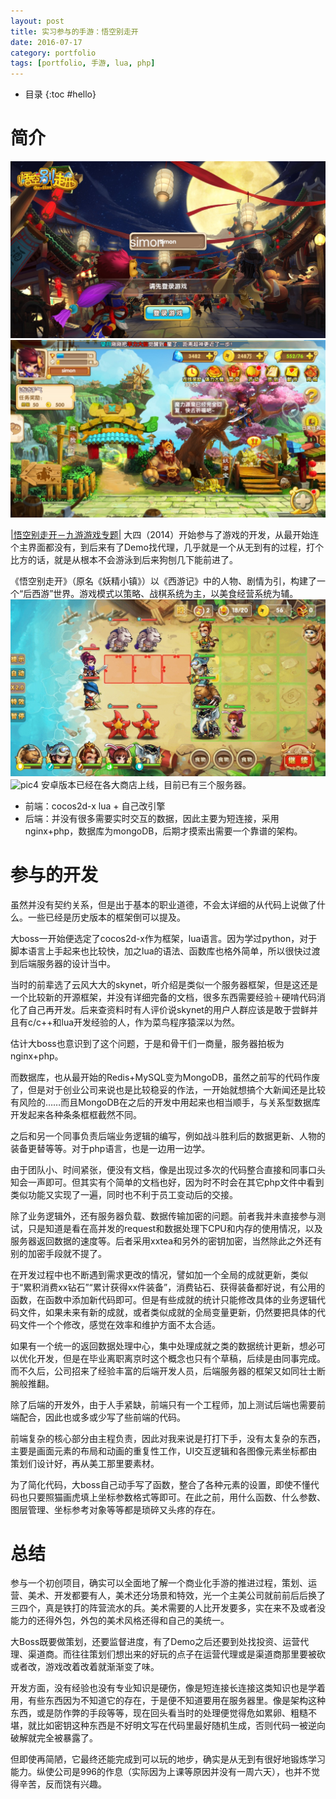 ```yaml
---
layout: post
title: 实习参与的手游：悟空别走开
date: 2016-07-17
category: portfolio
tags: [portfolio, 手游, lua, php]
---
```


* 目录
{:toc #hello}

# 简介
![pic1]
![pic2]

[|悟空别走开－九游游戏专题|][wkbzk]
大四（2014）开始参与了游戏的开发，从最开始连个主界面都没有，到后来有了Demo找代理，几乎就是一个从无到有的过程，打个比方的话，就是从根本不会游泳到后来狗刨几下能前进了。

《悟空别走开》（原名《妖精小镇》）以《西游记》中的人物、剧情为引，构建了一个“后西游”世界。游戏模式以策略、战棋系统为主，以美食经营系统为辅。
![pic3]
![pic4]
安卓版本已经在各大商店上线，目前已有三个服务器。

- 前端：cocos2d-x lua + 自己改引擎
- 后端：并没有很多需要实时交互的数据，因此主要为短连接，采用nginx+php，数据库为mongoDB，后期才摸索出需要一个靠谱的架构。

# 参与的开发

虽然并没有契约关系，但是出于基本的职业道德，不会太详细的从代码上说做了什么。一些已经是历史版本的框架倒可以提及。

大boss一开始便选定了cocos2d-x作为框架，lua语言。因为学过python，对于脚本语言上手起来也比较快，加之lua的语法、函数库也格外简单，所以很快过渡到后端服务器的设计当中。

当时的前辈选了云风大大的skynet，听介绍是类似一个服务器框架，但是这还是一个比较新的开源框架，并没有详细完备的文档，很多东西需要经验＋硬啃代码消化了自己再开发。后来查资料时有人评价说skynet的用户人群应该是敢于尝鲜并且有c/c++和lua开发经验的人，作为菜鸟程序猿深以为然。

估计大boss也意识到了这个问题，于是和骨干们一商量，服务器拍板为nginx+php。

而数据库，也从最开始的Redis+MySQL变为MongoDB，虽然之前写的代码作废了，但是对于创业公司来说也是比较稳妥的作法，一开始就想搞个大新闻还是比较有风险的……而且MongoDB在之后的开发中用起来也相当顺手，与关系型数据库开发起来各种条条框框截然不同。

之后和另一个同事负责后端业务逻辑的编写，例如战斗胜利后的数据更新、人物的装备更替等等。对于php语言，也是一边用一边学。

由于团队小、时间紧张，便没有文档，像是出现过多次的代码整合直接和同事口头知会一声即可。但其实有个简单的文档也好，因为时不时会在其它php文件中看到类似功能又实现了一遍，同时也不利于员工变动后的交接。

除了业务逻辑外，还有服务器负载、数据传输加密的问题。前者我并未直接参与测试，只是知道是看在高并发的request和数据处理下CPU和内存的使用情况，以及服务器返回数据的速度等。后者采用xxtea和另外的密钥加密，当然除此之外还有别的加密手段就不提了。

在开发过程中也不断遇到需求更改的情况，譬如加一个全局的成就更新，类似于“累积消费xx钻石”“累计获得xx件装备”，消费钻石、获得装备都好说，有公用的函数，在函数中添加新代码即可。但是有些成就的统计只能修改具体的业务逻辑代码文件，如果未来有新的成就，或者类似成就的全局变量更新，仍然要把具体的代码文件一个个修改，感觉在效率和维护方面不太合适。

如果有一个统一的返回数据处理中心，集中处理成就之类的数据统计更新，想必可以优化开发，但是在毕业离职离京时这个概念也只有个草稿，后续是由同事完成。而不久后，公司招来了经验丰富的后端开发人员，后端服务器的框架又如同壮士断腕般推翻。

除了后端的开发外，由于人手紧缺，前端只有一个工程师，加上测试后端也需要前端配合，因此也或多或少写了些前端的代码。

前端复杂的核心部分由主程负责，因此对我来说是打打下手，没有太复杂的东西，主要是画面元素的布局和动画的重复性工作，UI交互逻辑和各图像元素坐标都由策划们设计好，再从美工那里要素材。

为了简化代码，大boss自己动手写了函数，整合了各种元素的设置，即使不懂代码也只要照猫画虎填上坐标参数格式等即可。在此之前，用什么函数、什么参数、图层管理、坐标参考对象等等都是琐碎又头疼的存在。

# 总结

参与一个初创项目，确实可以全面地了解一个商业化手游的推进过程，策划、运营、美术、开发都要有人，美术还分场景和特效，光一个主美公司就前前后后换了三四个，真是铁打的阵营流水的兵。美术需要的人比开发要多，实在来不及或者没能力的还得外包，外包的美术风格还得和自己的美统一。

大Boss既要做策划，还要监督进度，有了Demo之后还要到处找投资、运营代理、渠道商。而往往策划们想出来的好玩的点子在运营代理或是渠道商那里要被砍或者改，游戏改着改着就渐渐变了味。

开发方面，没有经验也没有专业知识是硬伤，像是短连接长连接这类知识也是学着用，有些东西因为不知道它的存在，于是便不知道要用在服务器里。像是架构这种东西，或是防作弊的手段等等，现在回头看当时的处理便觉得危如累卵、粗糙不堪，就比如密钥这种东西是不好明文写在代码里最好随机生成，否则代码一被逆向破解就完全被暴露了。

但即使再简陋，它最终还能完成到可以玩的地步，确实是从无到有很好地锻炼学习能力。纵使公司是996的作息（实际因为上课等原因并没有一周六天），也并不觉得辛苦，反而饶有兴趣。


[wkbzk]: http://www.9game.cn/yjxz/
[pic1]: /img/in-post/portfolio/wkbzk/login.jpg
[pic2]: /img/in-post/portfolio/wkbzk/main.jpg
[pic3]: /img/in-post/portfolio/wkbzk/fight.jpg
[pic4]: /img/in-post/portfolio/wkbzk/restaurant.jpg